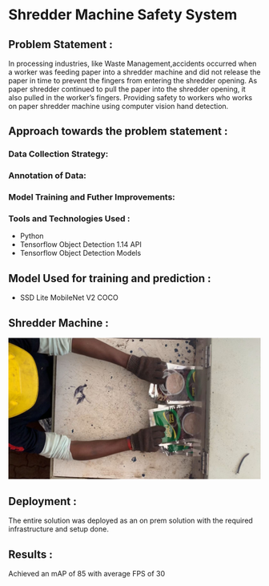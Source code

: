 # Shredder Machine Safety System

## Problem Statement : 
In processing industries, like Waste Management,accidents occurred when a worker was feeding paper into a shredder machine and did not release the paper in time to prevent the fingers from entering the shredder opening. As paper shredder continued to pull the paper into the shredder opening, it also pulled in the worker’s fingers. Providing safety to workers who works on paper shredder machine using computer vision hand detection.

## Approach towards the problem statement :

### Data Collection Strategy:

### Annotation of Data:

### Model Training and Futher Improvements:


### Tools and Technologies Used :
- Python
- Tensorflow Object Detection 1.14 API
- Tensorflow Object Detection Models

## Model Used for training and prediction : 
- SSD Lite MobileNet V2 COCO

## Shredder Machine :
![alt text](https://github.com/sethusaim/Shredder-Machine-System/blob/main/other/img1.jpg?raw=true)

## Deployment :
The entire solution was deployed as an on prem solution with the required infrastructure and setup done.

## Results :
Achieved an mAP of 85 with average FPS of 30